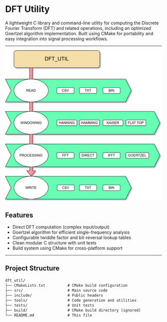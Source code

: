 # DFT Utility

A lightweight C library and command-line utility for computing the Discrete Fourier Transform (DFT) and related operations, including an optimized Goertzel algorithm implementation. Built using CMake for portability and easy integration into signal processing workflows.

---

![Signal Flow](docs/dft_util.drawio.svg)


## Features

- Direct DFT computation (complex input/output)
- Goertzel algorithm for efficient single-frequency analysis
- Configurable twiddle factor and bit-reversal lookup tables
- Clean modular C structure with unit tests
- Build system using CMake for cross-platform support

---

## Project Structure

```text
dft_util/
├── CMakeLists.txt          # CMake build configuration
├── src/                    # Main source code
├── include/                # Public headers
├── tools/                  # Code generation and utilities
├── tests/                  # Unit tests
├── build/                  # CMake build directory (ignored)
└── README.md               # This file
